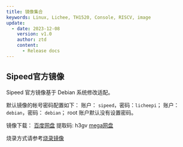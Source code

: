 ```yaml
---
title: 镜像集合
keywords: Linux, Lichee, TH1520, Console, RISCV, image
update:
  - date: 2023-12-08
    version: v1.0
    author: ztd
    content:
      - Release docs
---
```


## Sipeed官方镜像

Sipeed 官方镜像基于 Debian 系统修改适配。 

默认镜像的帐号密码配置如下：
账户： `sipeed`，密码：`licheepi`；
账户：`debian`，密码： `debian`；
root 账户默认没有设置密码。

镜像下载：
[百度网盘](https://pan.baidu.com/s/11xiphA-9OAGTaZBY8kTNEg) 提取码: h3gv
[mega网盘](https://mega.nz/folder/p0oiwCqI#EFGgwRnoB9mX14pKI2pu4Q)

烧录方式请参考[烧录镜像](https://wiki.sipeed.com/hardware/zh/lichee/th1520/lcon4a/4_burn_image.html)